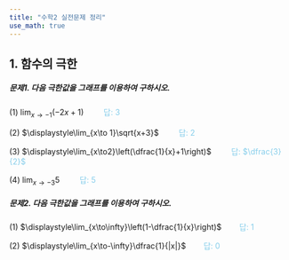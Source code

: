 ```yaml
---
title: "수학2 실전문제 정리"
use_math: true
---
```

## 1. 함수의 극한
##### 문제1. 다음 극한값을 그래프를 이용하여 구하시오.

(1) $\displaystyle\lim_{x\to-1}(-2x+1)$
<span style="color: skyblue;">$\qquad$답: $3$</span>

(2) $\displaystyle\lim_{x\to 1}\sqrt{x+3}$
<span style="color: skyblue;">$\qquad$답: $2$</span>

(3) $\displaystyle\lim_{x\to2}\left(\dfrac{1}{x}+1\right)$ 
<span style="color: skyblue;">$\qquad$답: $\dfrac{3}{2}$  
</span>

(4) $\displaystyle\lim_{x\to-3}5$
<span style="color: skyblue;">$\qquad$답: $5$</span>

##### 문제2. 다음 극한값을 그래프를 이용하여 구하시오.

(1) $\displaystyle\lim_{x\to\infty}\left(1-\dfrac{1}{x}\right)$<span style="color: skyblue;">$\qquad$답: $1$</span>

(2) $\displaystyle\lim_{x\to-\infty}\dfrac{1}{|x|}$<span style="color: skyblue;">$\qquad$답: $0$</span>






